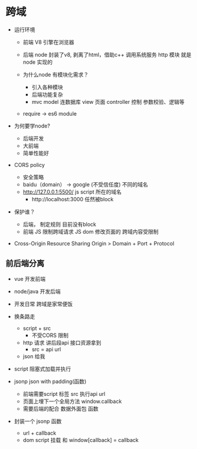 # 跨域 

- 运行环境
  - 前端
    V8 引擎在浏览器
  - 后端
    node 封装了v8, 剥离了html，借助c++ 调用系统服务
    http 模块 就是node 实现的

  - 为什么node 有模块化需求？
    - 引入各种模块
    - 后端功能复杂
    - mvc model 连数据库
      view 页面
      controller 控制 参数校验、逻辑等
  - require -> es6 module 

- 为何要学node?
  - 后端开发
  - 大前端 
  - 简单性能好

- CORS policy 
  - 安全策略 
  - baidu（domain）  -> google (不受信任度) 不同的域名
  - http://127.0.0.1:5500/  js script 所在的域名
    - http://localhost:3000 
    任然被block 

- 保护谁？
  - 后端， 制定规则 
    目前没有block 
  - 前端 
    JS 限制跨域请求 
    JS dom 修改页面的 跨域内容受限制 

- Cross-Origin Resource Sharing
  Origin  >  Domain + Port + Protocol 

## 前后端分离
  - vue 开发前端
  - node/java 开发后端
  - 开发日常 跨域是家常便饭

- 换条路走
  - script + src 
    - 不受CORS 限制 
  - http 请求 讲后段api 接口资源拿到
    - src = api url 
  - json 给我

- script 阻塞式加载并执行
- jsonp
  json with padding(函数)
  - 前端需要script 标签 src 执行api url 
  - 页面上埋下一个全局方法 window.callback
  - 需要后端的配合 数据外面包 函数 
- 封装一个 jsonp 函数
  - url + callback 
  - dom script 挂载 和 window[callback] = callback